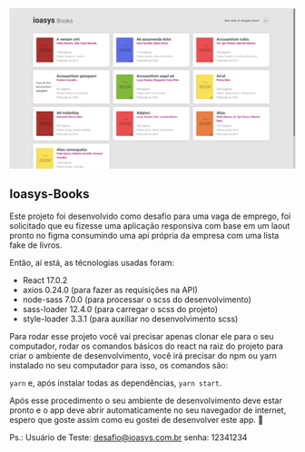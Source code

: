 ![Printscreen of the project](/.github/screenshot.png)

## Ioasys-Books

Este projeto foi desenvolvido como desafio para uma vaga de emprego, foi solicitado que eu fizesse uma aplicação responsiva com base em um laout pronto no figma consumindo uma api própria da empresa com uma lista fake de livros.

Então, aí está, as técnologias usadas foram:

* React 17.0.2
* axios 0.24.0 (para fazer as requisições na API)
* node-sass 7.0.0 (para processar o scss do desenvolvimento)
* sass-loader 12.4.0 (para carregar o scss do projeto)
* style-loader 3.3.1 (para auxiliar no desenvolvimento scss)

Para rodar esse projeto você vai precisar apenas clonar ele para o seu computador, rodar os comandos básicos do react na raiz do projeto para criar o ambiente de desenvolvimento, você irá precisar do npm ou yarn instalado no seu computador para isso, os comandos são:

```yarn``` e, após instalar todas as dependências, ```yarn start```.

Após esse procedimento o seu ambiente de desenvolvimento deve estar pronto e o app deve abrir automaticamente no seu navegador de internet, espero que goste assim como eu gostei de desenvolver este app. :tada:

Ps.: Usuário de Teste: desafio@ioasys.com.br senha: 12341234
